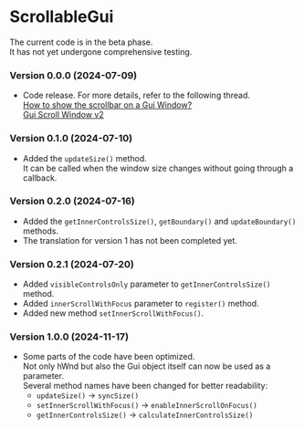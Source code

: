 # ScrollableGui
The current code is in the beta phase.  
It has not yet undergone comprehensive testing.
### Version 0.0.0 (2024-07-09)
- Code release. For more details, refer to the following thread.  
 [How to show the scrollbar on a Gui Window?](https://www.autohotkey.com/boards/viewtopic.php?f=82&t=131307)  
 [Gui Scroll Window v2](https://www.autohotkey.com/boards/viewtopic.php?f=82&t=133676)
### Version 0.1.0 (2024-07-10)
- Added the `updateSize()` method.  
It can be called when the window size changes without going through a callback.
### Version 0.2.0 (2024-07-16)
- Added the `getInnerControlsSize()`, `getBoundary()` and `updateBoundary()` methods.
- The translation for version 1 has not been completed yet.
### Version 0.2.1 (2024-07-20)
- Added `visibleControlsOnly` parameter to `getInnerControlsSize()` method.
- Added `innerScrollWithFocus` parameter to `register()` method.
- Added new method `setInnerScrollWithFocus()`.
### Version 1.0.0 (2024-11-17)
- Some parts of the code have been optimized.  
Not only hWnd but also the Gui object itself can now be used as a parameter.  
Several method names have been changed for better readability:
  - `updateSize()` → `syncSize()`
  - `setInnerScrollWithFocus()` → `enableInnerScrollOnFocus()`
  - `getInnerControlsSize()` → `calculateInnerControlsSize()`
